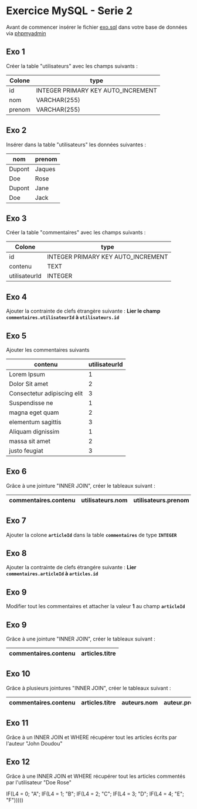 # Exercice MySQL - Serie 2

Avant de commencer insérer le fichier [exo.sql](./exo.sql)
dans votre base de données via [phpmyadmin](http://localhost/phpmyadmin?route=/server/sql)

## Exo 1

Créer la table "utilisateurs" avec les champs suivants :

| Colone | type                               |
| ------ | ---------------------------------- |
| id     | INTEGER PRIMARY KEY AUTO_INCREMENT |
| nom    | VARCHAR(255)                       |
| prenom | VARCHAR(255)                       |

## Exo 2

Insérer dans la table "utilisateurs" les données suivantes :

| nom    | prenom |
| ------ | ------ |
| Dupont | Jaques |
| Doe    | Rose   |
| Dupont | Jane   |
| Doe    | Jack   |

## Exo 3

Créer la table "commentaires" avec les champs suivants :

| Colone        | type                               |
| ------------- | ---------------------------------- |
| id            | INTEGER PRIMARY KEY AUTO_INCREMENT |
| contenu       | TEXT                               |
| utilisateurId | INTEGER                            |

## Exo 4

Ajouter la contrainte de clefs étrangère suivante :
**Lier le champ `commentaires.utilisateurId` à
`utilisateurs.id`**

## Exo 5

Ajouter les commentaires suivants

| contenu                     | utilisateurId |
| --------------------------- | ------------- |
| Lorem Ipsum                 | 1             |
| Dolor Sit amet              | 2             |
| Consectetur adipiscing elit | 3             |
| Suspendisse ne              | 1             |
| magna eget quam             | 2             |
| elementum sagittis          | 3             |
| Aliquam dignissim           | 1             |
| massa sit amet              | 2             |
| justo feugiat               | 3             |

## Exo 6

Grâce à une jointure "INNER JOIN", créer le tableaux
suivant :

| commentaires.contenu | utilisateurs.nom | utilisateurs.prenom |
| -------------------- | ---------------- | ------------------- |

## Exo 7

Ajouter la colone **`articleId`** dans la table **`commentaires`**
de type **`INTEGER`**

## Exo 8

Ajouter la contrainte de clefs étrangére suivante :
**Lier `commentaires.articleId` à `articles.id`**

## Exo 9

Modifier tout les commentaires et attacher la valeur **1** au
champ **`articleId`**

## Exo 9

Grâce à une jointure "INNER JOIN", créer le tableaux
suivant :

| commentaires.contenu | articles.titre |
| -------------------- | -------------- |

## Exo 10

Grâce à plusieurs jointures "INNER JOIN", créer le tableaux
suivant :

| commentaires.contenu | articles.titre | auteurs.nom | auteur.prenom |
| -------------------- | -------------- | ----------- | ------------- |

## Exo 11

Grâce à un INNER JOIN et WHERE récupérer tout les articles
écrits par l'auteur "John Doudou"

## Exo 12

Grâce à une INNER JOIN et WHERE récupérer tout les articles
commentés par l'utilisateur "Doe Rose"

IF(L4 = 0; "A"; IF(L4 = 1; "B"; IF(L4 = 2; "C"; IF(L4 = 3; "D"; IF(L4 = 4; "E"; "F")))))
